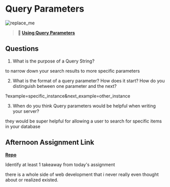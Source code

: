 # Query Parameters

![replace_me](https://codeworks.blob.core.windows.net/public/assets/img/illustrations/placeholder.svg)

> **📖 [Using Query Parameters](https://codeworksacademy.com/fs-student-guide/resources/wk5/01-Query-Parameters)**

## Questions

1. What is the purpose of a Query String?

to narrow down your search results to more specific parameters

2. What is the format of a query parameter? How does it start? How do you distinguish between one parameter and the next?

?example=specific_instance&next_example=other_instance

3. When do you think Query parameters would be helpful when writing your server?

they would be super helpful for allowing a user to search for specific items in your database

## Afternoon Assignment Link

**[Repo](https://github.com/JoeCalvi/burger_shack)**

Identify at least 1 takeaway from today's assignment

there is a whole side of web development that i never really even thought about or realized existed.
